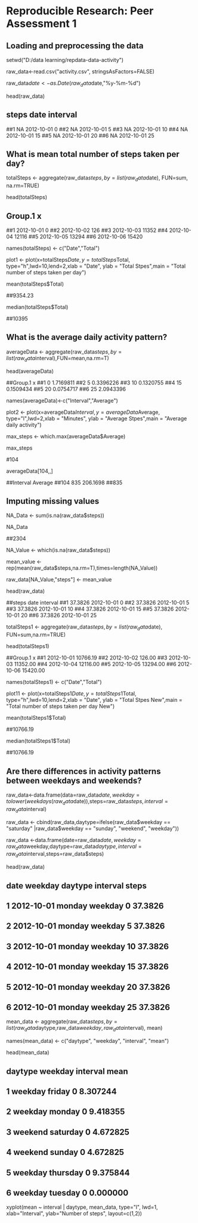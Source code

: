 # Reproducible Research: Peer Assessment 1


## Loading and preprocessing the data

setwd("D:/data learning/repdata-data-activity")

raw_data<-read.csv("activity.csv", stringsAsFactors=FALSE)


raw_data$date<-as.Date(raw_data$date,"%y-%m-%d")

head(raw_data)

##  steps       date interval
##1    NA 2012-10-01        0
##2    NA 2012-10-01        5
##3    NA 2012-10-01       10
##4    NA 2012-10-01       15
##5    NA 2012-10-01       20
##6    NA 2012-10-01       25


## What is mean total number of steps taken per day?
totalSteps <- aggregate(raw_data$steps, by=list(raw_data$date), FUN=sum, na.rm=TRUE)

head(totalSteps)

##     Group.1     x
##1 2012-10-01     0
##2 2012-10-02   126
##3 2012-10-03 11352
##4 2012-10-04 12116
##5 2012-10-05 13294
##6 2012-10-06 15420

names(totalSteps) <- c("Date","Total")

plot1 <- plot(x=totalSteps$Date,y=totalSteps$Total, type="h",lwd=10,lend=2,xlab = "Date", ylab = "Total Stpes",main = "Total number of steps taken per day")

mean(totalSteps$Total)

##9354.23

median(totalSteps$Total)

##10395


## What is the average daily activity pattern?

averageData <- aggregate(raw_data$steps,by=list(raw_data$interval),FUN=mean,na.rm=T)

head(averageData)

##Group.1         x
##1       0 1.7169811
##2       5 0.3396226
##3      10 0.1320755
##4      15 0.1509434
##5      20 0.0754717
##6      25 2.0943396

names(averageData)<-c("Interval","Average")

plot2 <- plot(x=averageData$Interval,y=averageData$Average, type="l",lwd=2,xlab = "Minutes", ylab = "Average Stpes",main = "Average daily activity")

max_steps <- which.max(averageData$Average)

max_steps

#104

averageData[104,,]

##Interval  Average
##104      835 206.1698
##835


## Imputing missing values

NA_Data <- sum(is.na(raw_data$steps))

NA_Data

##2304

NA_Value <- which(is.na(raw_data$steps))

mean_value <- rep(mean(raw_data$steps,na.rm=T),times=length(NA_Value))

raw_data[NA_Value,"steps"] <- mean_value

head(raw_data)

##steps       date interval
##1 37.3826 2012-10-01        0
##2 37.3826 2012-10-01        5
##3 37.3826 2012-10-01       10
##4 37.3826 2012-10-01       15
##5 37.3826 2012-10-01       20
##6 37.3826 2012-10-01       25

totalSteps1 <- aggregate(raw_data$steps, by=list(raw_data$date), FUN=sum,na.rm=TRUE)

head(totalSteps1)

##Group.1        x
##1 2012-10-01 10766.19
##2 2012-10-02   126.00
##3 2012-10-03 11352.00
##4 2012-10-04 12116.00
##5 2012-10-05 13294.00
##6 2012-10-06 15420.00

names(totalSteps1) <- c("Date","Total")

plot11 <- plot(x=totalSteps1$Date,y=totalSteps1$Total, type="h",lwd=10,lend=2,xlab = "Date", ylab = "Total Stpes New",main = "Total number of steps taken per day New")

mean(totalSteps1$Total)

##10766.19

median(totalSteps1$Total)

##10766.19

## Are there differences in activity patterns between weekdays and weekends?

raw_data<-data.frame(data=raw_data$date,weekday=tolower(weekdays(raw_data$date)),steps=raw_data$steps,interval=raw_data$interval)

raw_data <- cbind(raw_data,daytype=ifelse(raw_data$weekday == "saturday" |raw_data$weekday == "sunday", "weekend", "weekday"))

raw_data <-data.frame(date=raw_data$date,weekday=raw_data$weekday,daytype=raw_data$daytype,interval=raw_data$interval,steps=raw_data$steps)

head(raw_data)

##         date weekday daytype interval   steps
## 1 2012-10-01  monday weekday        0 37.3826
## 2 2012-10-01  monday weekday        5 37.3826
## 3 2012-10-01  monday weekday       10 37.3826
## 4 2012-10-01  monday weekday       15 37.3826
## 5 2012-10-01  monday weekday       20 37.3826
## 6 2012-10-01  monday weekday       25 37.3826

mean_data <- aggregate(raw_data$steps,by=list(raw_data$daytype,raw_data$weekday, raw_data$interval), mean)

names(mean_data) <- c("daytype", "weekday", "interval", "mean")

head(mean_data)

##   daytype  weekday interval     mean
## 1 weekday   friday        0 8.307244
## 2 weekday   monday        0 9.418355
## 3 weekend saturday        0 4.672825
## 4 weekend   sunday        0 4.672825
## 5 weekday thursday        0 9.375844
## 6 weekday  tuesday        0 0.000000

xyplot(mean ~ interval | daytype, mean_data, type="l", lwd=1, xlab="Interval", ylab="Number of steps", layout=c(1,2))
